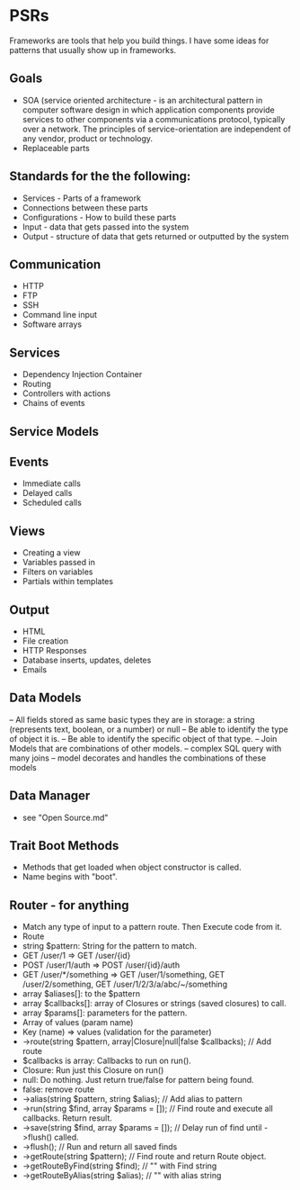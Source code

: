 
# PSRs

Frameworks are tools that help you build things. I have some ideas for patterns that usually show up in frameworks.

## Goals
 - SOA (service oriented architecture - is an architectural pattern in computer software design in which application components provide services to other components via a communications protocol, typically over a network. The principles of service-orientation are independent of any vendor, product or technology.
 - Replaceable parts

## Standards for the the following:
 - Services - Parts of a framework
 - Connections between these parts
 - Configurations - How to build these parts
 - Input - data that gets passed into the system
 - Output - structure of data that gets returned or outputted by the system

## Communication
 - HTTP
 - FTP
 - SSH
 - Command line input
 - Software arrays

## Services
 - Dependency Injection Container
 - Routing
 - Controllers with actions
 - Chains of events

## Service Models

## Events
 - Immediate calls
 - Delayed calls
 - Scheduled calls

## Views
 - Creating a view
 - Variables passed in
 - Filters on variables
 - Partials within templates

## Output
 - HTML
 - File creation
 - HTTP Responses
 - Database inserts, updates, deletes
 - Emails

## Data Models
 – All fields stored as same basic types they are in storage: a string (represents text, boolean, or a number) or null
 – Be able to identify the type of object it is.
 – Be able to identify the specific object of that type.
 – Join Models that are combinations of other models.
    – complex SQL query with many joins
    – model decorates and handles the combinations of these models

## Data Manager
 - see "Open Source.md"

## Trait Boot Methods
 - Methods that get loaded when object constructor is called.
 - Name begins with "boot".

## Router - for anything
 - Match any type of input to a pattern route. Then Execute code from it.
 - Route
  - string $pattern: String for the pattern to match.
  - GET /user/1 => GET /user/{id}
  - POST /user/1/auth => POST /user/{id}/auth
  - GET /user/*/something => GET /user/1/something, GET /user/2/something, GET /user/1/2/3/a/abc/~/something
  - array $aliases[]: to the $pattern
  - array $callbacks[]: array of Closures or strings (saved closures) to call.
  - array $params[]: parameters for the pattern.
  - Array of values (param name)
  - Key (name) => values (validation for the parameter)
  - ->route(string $pattern, array|Closure|null|false $callbacks); // Add route
  - $callbacks is array: Callbacks to run on run().
  - Closure: Run just this Closure on run()
  - null: Do nothing. Just return true/false for pattern being found.
  - false: remove route
  - ->alias(string $pattern, string $alias); // Add alias to pattern
  - ->run(string $find, array $params = []); // Find route and execute all callbacks. Return result.
  - ->save(string $find, array $params = []); // Delay run of find until ->flush() called.
  - ->flush(); // Run and return all saved finds
  - ->getRoute(string $pattern); // Find route and return Route object.
  - ->getRouteByFind(string $find); // "" with Find string
  - ->getRouteByAlias(string $alias); // "" with alias string
